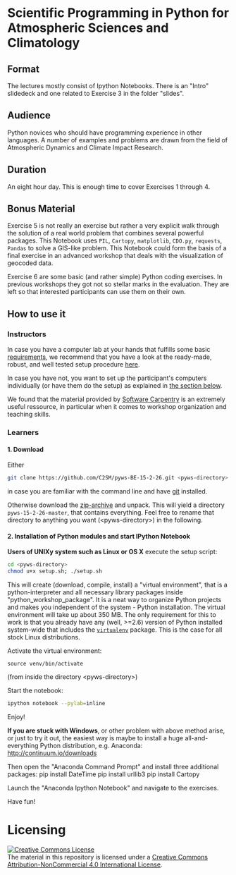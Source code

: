 # Scientific Programming in Python for Atmospheric Sciences and Climatology

## Format

The lectures mostly consist of Ipython Notebooks. There is an "Intro"
slidedeck and one related to Exercise 3 in the folder "slides".

## Audience

Python novices who should have programming experience in other
languages. A number of examples and problems are drawn from the field
of Atmospheric Dynamics and Climate Impact Research.

## Duration

An eight hour day. This is enough time to cover Exercises 1
through 4.

## Bonus Material

Exercise 5 is not really an exercise but rather a very explicit walk
through the solution of a real world problem that combines several
powerful packages. This Notebook uses `PIL`, `Cartopy`, `matplotlib`,
`CDO.py`, `requests`, `Pandas` to solve a GIS-like problem. This
Notebook could form the basis of a final exercise in an advanced
workshop that deals with the visualization of geocoded data.

Exercise 6 are some basic (and rather simple) Python coding
exercises. In previous workshops they got not so stellar marks in the
evaluation. They are left so that interested participants can use them on
their own.

## How to use it

### Instructors

In case you have a computer lab at your hands that fulfills some basic
[requirements](https://github.com/C2SM/ipython-workshop-setup#requirements),
we recommend that you have a look at the ready-made, robust, and well tested
setup procedure [here](https://github.com/C2SM/ipython-workshop-setup).

In case you have not, you want to set up the participant's computers
individually (or have them do the setup) as explained in
[the section below](#learners).

We found that the material provided by
[Software Carpentry](http://software-carpentry.org) is an extremely
useful ressource, in particular when it comes to workshop organization
and teaching skills.

### Learners

#### 1. Download

Either

~~~~bash
git clone https://github.com/C2SM/pyws-BE-15-2-26.git <pyws-directory>
~~~~

in case you are familiar with the command line and have
[git](http://git-scm.com/downloads) installed.

Otherwise download the
[zip-archive](https://github.com/C2SM/pyws-BE-15-2-26/archive/master.zip)
and unpack. This will yield a directory `pyws-15-2-26-master`, that
contains everything. Feel free to rename that directory to anything
you want (\<pyws-directory\>) in the following.

#### 2. Installation of Python modules and start IPython Notebook

**Users of UNIXy system such as Linux or OS X** execute the setup script:

~~~bash
cd <pyws-directory>
chmod u+x setup.sh; ./setup.sh
~~~

This will create (download, compile, install) a "virtual environment",
that is a python-interpreter and all necessary library packages inside
"python_workshop_package". It is a neat way to organize Python
projects and makes you independent of the system - Python
installation.  The virtual environment will take up about 350 MB. The
only requirement for this to work is that you already have any (well,
\>=2.6) version of Python installed system-wide that includes the
[`virtualenv`](https://virtualenv.pypa.io/en/latest/) package. This is
the case for all stock Linux distributions.

Activate the virtual environment:

~~~
source venv/bin/activate
~~~

(from inside the directory \<pyws-directory\>)

Start the notebook:

~~~bash
ipython notebook --pylab=inline
~~~

Enjoy!

**If you are stuck with Windows**, or other problem with above method arise, or just to try it out,
the easiest way is maybe to install a huge all-and-everything Python distribution, e.g. Anaconda:
http://continuum.io/downloads

Then open the "Anaconda Command Prompt" and install three additional
packages:
pip install DateTime
pip install urllib3
pip install Cartopy

Launch the "Anaconda Ipython Notebook" and navigate to the exercises.

Have fun!

# Licensing
<a rel="license" href="http://creativecommons.org/licenses/by-nc/4.0/"><img alt="Creative Commons License" style="border-width:0" src="https://i.creativecommons.org/l/by-nc/4.0/88x31.png" /></a><br />The material in this repository is licensed under a <a rel="license" href="http://creativecommons.org/licenses/by-nc/4.0/">Creative Commons Attribution-NonCommercial 4.0 International License</a>.
